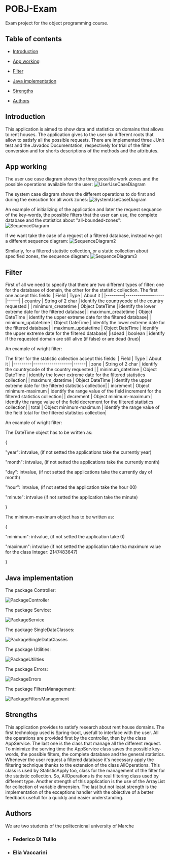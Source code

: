 # POBJ-Exam

Exam project for the object programming course.

## Table of contents

* [Introduction](#Introduction)

* [App working](#App-working)

* [Filter](FIlter)

* [Java implementation](#Java-implementation)

* [Strengths](#Strengths)

* [Authors](#Authors)

## Introduction

This application is aimed to show data and statistics on domains that allows to rent houses. The application gives to the user six different roots that allow to satisfy all the possible requests. There are implemented three JUnit test and the Javadoc Documentation, respectively for trial of the filter conversion and for shorts descriptions of the methods and the attributes.

## App working
The user use case diagram shows the three possible work zones and the possible operations available for the user:
![UserUseCaseDiagram](./UmlDiagram/NewModelUserUseCaseDiagram.jpg)


The system case diagram shows the different operations to do first and during the execution for all work zones:
![SystemUseCaseDiagram](./UmlDiagram/NewModelSystemCaseDiagram.jpg)

An example of initializing of the application and later the request sequance of the key-words, the possible filters that the user can use, the complete database and the statistics about "all-bounded-zones":
![SequenceDiagram](./UmlDiagram/NewModelSequenceDiagram.jpg)

If we want take the case of a request of a filtered database, instead we got a different sequence diagram:
![SequenceDiagram2](./UmlDiagram/NewModelSequenceDiagram2.jpg)

Similarly, for a filtered statistic collection, or a static collection about specified zones, the sequence diagram:
![SequenceDiagram3](./UmlDiagram/NewModelSequenceDiagram3.jpg)

## Filter
First of all we need to specify that there are two different types of filter: one for the database of domain, the other for the statistic collection.
The first one accept this fields:
| Field | Type | About it |
|---------|-------------------|------|
| country | String of 2 char | identify the countrycode of the country requested |
| minimum_createtime | Object DateTime | identify the lower extreme date for the filtered database|
| maximum_createtime | Object DateTime | identify the upper extreme date for the filtered database|
| minimum_updatetime | Object DateTime | identify the lower extreme date for the filtered database|
| maximum_updatetime | Object DateTime | identify the upper extreme date for the filtered database|
|isdead | boolean | identify if the requested domain are still alive (if false) or are dead (true)|


An example of wright filter:


The filter for the statistic collection accept this fields:
| Field | Type | About it |
|---------|-------------------|------|
| zone | String of 2 char | identify the countrycode of the country requested |
| minimum_datetime | Object DateTime | identify the lower extreme date for the filtered statistics collection|
| maximum_datetime | Object DateTime | identify the upper extreme date for the filtered statistics collection|
| increment | Object minimum-maximum | identify the range value of the field increment for the filtered statistics collection|
| decrement | Object minimum-maximum | identify the range value of the field decrement for the filtered statistics collection|
| total | Object minimum-maximum | identify the range value of the field total for the filtered statistics collection|

An example of wright filter:


The DateTime object has to be written as:

{

  "year": intvalue,         (if not setted the applications take the currently year)
 
  "month": intvalue,        (if not setted the applications take the currently month)
 
  "day": intvalue,          (if not setted the applications take the currently day of month)
  
  "hour": intvalue,         (if not setted the application take the hour 00)
 
  "minute": intvalue        (if not setted the application take the minute) 
  
}

The minimum-maximum object has to be written as:

{

  "minimum": intvalue,      (if not setted the application take 0)
  
  "maximum": intvalue       (if not setted the application take tha maximum value for the class Integer: 2147483647)
  
}
## Java implementation
The package Controller:

![PackageController](./UmlDiagram/PackageController.JPG)

The package Service:

![PackageService](./UmlDiagram/PackageService.JPG)

The package SingleDataClasses:

![PackageSingleDataClasses](./UmlDiagram/PackageSingleDataClasses.JPG)


The package Utilities:

![PackageUtilities](./UmlDiagram/PackageUtilities.JPG)

The package Errors:

![PackageErrors](./UmlDiagram/PackageErrors.JPG)


The package FiltersManagement:

![PackageFiltersManagement](./UmlDiagram/PackageFiltersManagement.JPG)


## Strengths
This application provides to satisfy research about rent house domains. The first technology used is Spring-boot, usefull to interface with the user. All the operations are provided first by the controller, then by the class AppService. The last one is the class that manage all the different request. To minimize the serving time the AppService class saves the possible key-words, the possible filters, the complete database and the general statistics. Whenever the user request a filtered database it's necessary apply the filtering technique thanks to the extension of the class AllOperations. This class is used by StatisticApply too, class for the management of the filter for the statistic collection. So, AllOperations is the real filtering class used by different type. Another strength of this application is the use of the ArrayList for collection of variable dimension. The last but not least strength is the implementation of the exceptions handler with the obiective of a better feedback usefull for a quickly and easier understanding.


## Authors

We are two students of the politecnicnal university of Marche

- ### Federico Di Tullio
- ### Elia Vaccarini


